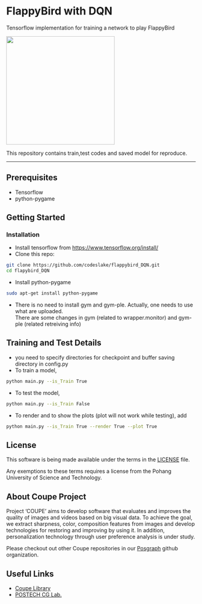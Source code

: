 
# FlappyBird with DQN
Tensorflow implementation for training a network to play FlappyBird

<img src="./assets/result.gif" width="288">

This repository contains train,test codes and saved model for reproduce.

--------------------------
## Prerequisites
- Tensorflow
- python-pygame

## Getting Started
### Installation
-   Install tensorflow from https://www.tensorflow.org/install/
-   Clone this repo:
```bash
git clone https://github.com/codeslake/flappybird_DQN.git
cd flapybird_DQN
```
-   Install python-pygame
```bash
sudo apt-get install python-pygame
```
-   There is no need to install gym and gym-ple. Actually, one needs to use what are uploaded.<br />
    There are some changes in gym (related to wrapper.monitor) and gym-ple (related retreiving info) 

## Training and Test Details
-   you need to specify directories for checkpoint and buffer saving directory in config.py
-   To train a model,  
```bash
python main.py --is_Train True
```
-   To test the model,
```bash
python main.py --is_Train False
```
-   To render and to show the plots (plot will not work while testing), add 
```bash
python main.py --is_Train True --render True --plot True
```

## License ##
This software is being made available under the terms in the [LICENSE](LICENSE) file.

Any exemptions to these terms requires a license from the Pohang University of Science and Technology.

## About Coupe Project ##
Project ‘COUPE’ aims to develop software that evaluates and improves the quality of images and videos based on big visual data. To achieve the goal, we extract sharpness, color, composition features from images and develop technologies for restoring and improving by using it. In addition, personalization technology through user preference analysis is under study.  
    
Please checkout out other Coupe repositories in our [Posgraph](https://github.com/posgraph) github organization.

## Useful Links ##
* [Coupe Library](http://coupe.postech.ac.kr/)
* [POSTECH CG Lab.](http://cg.postech.ac.kr/)
